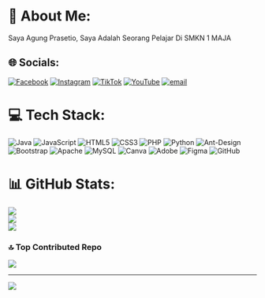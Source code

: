 # 💫 About Me:
Saya Agung Prasetio, Saya Adalah Seorang Pelajar Di SMKN 1 MAJA<br>


## 🌐 Socials:
[![Facebook](https://img.shields.io/badge/Facebook-%231877F2.svg?logo=Facebook&logoColor=white)](https://facebook.com/AgungEun-Soo) [![Instagram](https://img.shields.io/badge/Instagram-%23E4405F.svg?logo=Instagram&logoColor=white)](https://instagram.com/agungphysf) [![TikTok](https://img.shields.io/badge/TikTok-%23000000.svg?logo=TikTok&logoColor=white)](https://tiktok.com/@xo.eunsoo) [![YouTube](https://img.shields.io/badge/YouTube-%23FF0000.svg?logo=YouTube&logoColor=white)](https://youtube.com/@AgungKageno) [![email](https://img.shields.io/badge/Email-D14836?logo=gmail&logoColor=white)](mailto:prasetioagung170@gmail.com) 

# 💻 Tech Stack:
![Java](https://img.shields.io/badge/java-%23ED8B00.svg?style=for-the-badge&logo=openjdk&logoColor=white) ![JavaScript](https://img.shields.io/badge/javascript-%23323330.svg?style=for-the-badge&logo=javascript&logoColor=%23F7DF1E) ![HTML5](https://img.shields.io/badge/html5-%23E34F26.svg?style=for-the-badge&logo=html5&logoColor=white) ![CSS3](https://img.shields.io/badge/css3-%231572B6.svg?style=for-the-badge&logo=css3&logoColor=white) ![PHP](https://img.shields.io/badge/php-%23777BB4.svg?style=for-the-badge&logo=php&logoColor=white) ![Python](https://img.shields.io/badge/python-3670A0?style=for-the-badge&logo=python&logoColor=ffdd54) ![Ant-Design](https://img.shields.io/badge/-AntDesign-%230170FE?style=for-the-badge&logo=ant-design&logoColor=white) ![Bootstrap](https://img.shields.io/badge/bootstrap-%238511FA.svg?style=for-the-badge&logo=bootstrap&logoColor=white) ![Apache](https://img.shields.io/badge/apache-%23D42029.svg?style=for-the-badge&logo=apache&logoColor=white) ![MySQL](https://img.shields.io/badge/mysql-4479A1.svg?style=for-the-badge&logo=mysql&logoColor=white) ![Canva](https://img.shields.io/badge/Canva-%2300C4CC.svg?style=for-the-badge&logo=Canva&logoColor=white) ![Adobe](https://img.shields.io/badge/adobe-%23FF0000.svg?style=for-the-badge&logo=adobe&logoColor=white) ![Figma](https://img.shields.io/badge/figma-%23F24E1E.svg?style=for-the-badge&logo=figma&logoColor=white) ![GitHub](https://img.shields.io/badge/github-%23121011.svg?style=for-the-badge&logo=github&logoColor=white)
# 📊 GitHub Stats:
![](https://github-readme-stats.vercel.app/api?username=agung-chel&theme=dark&hide_border=false&include_all_commits=false&count_private=false)<br/>
![](https://nirzak-streak-stats.vercel.app/?user=agung-chel&theme=dark&hide_border=false)<br/>
![](https://github-readme-stats.vercel.app/api/top-langs/?username=agung-chel&theme=dark&hide_border=false&include_all_commits=false&count_private=false&layout=compact)

### 🔝 Top Contributed Repo
![](https://github-contributor-stats.vercel.app/api?username=agung-chel&limit=5&theme=dark&combine_all_yearly_contributions=true)

---
[![](https://visitcount.itsvg.in/api?id=agung-chel&icon=0&color=0)](https://visitcount.itsvg.in)

<!-- Proudly created with GPRM ( https://gprm.itsvg.in ) -->
